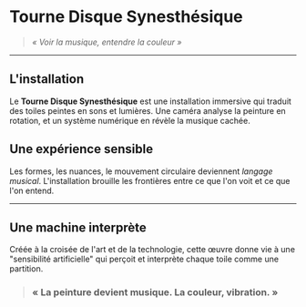 # Tourne Disque Synesthésique

> *« Voir la musique, entendre la couleur »*

---

## L'installation

Le **Tourne Disque Synesthésique** est une installation immersive qui traduit des toiles peintes en sons et lumières. Une caméra analyse la peinture en rotation, et un système numérique en révèle la musique cachée.


## Une expérience sensible

Les formes, les nuances, le mouvement circulaire deviennent *langage musical*. L'installation brouille les frontières entre ce que l'on voit et ce que l'on entend.

---

## Une machine interprète

Créée à la croisée de l'art et de la technologie, cette œuvre donne vie à une "sensibilité artificielle" qui perçoit et interprète chaque toile comme une partition.

> ### « La peinture devient musique. La couleur, vibration. »
